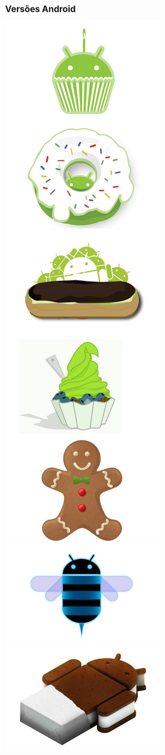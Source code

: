 Versões Android
=========

<img src="https://raw.githubusercontent.com/rudsonlive/Estudando/master/Cupcake.jpg"> </img>
<img src="https://raw.githubusercontent.com/rudsonlive/Estudando/master/Donut.jpg"> </img>
<img src="https://raw.githubusercontent.com/rudsonlive/Estudando/master/Eclair.jpg"> </img>
<img src="https://raw.githubusercontent.com/rudsonlive/Estudando/master/FroYo.jpg"> </img>
<img src="https://raw.githubusercontent.com/rudsonlive/Estudando/master/Gingerbread.jpg"> </img>
<img src="https://raw.githubusercontent.com/rudsonlive/Estudando/master/Honeycomb.jpg"> </img>
<img src="https://raw.githubusercontent.com/rudsonlive/Estudando/master/IceCreamSandwic.jpg"> </img>


